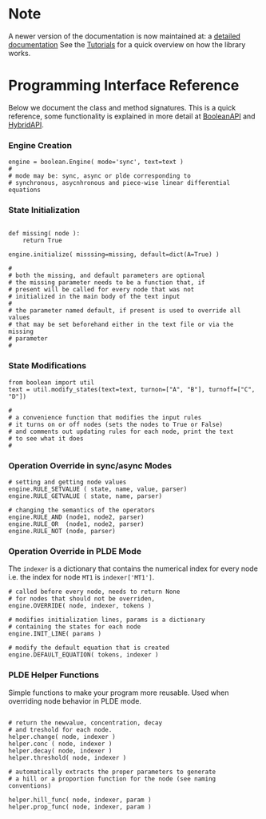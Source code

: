 # Note #
A newer version of the documentation is now maintained at: a [detailed documentation](http://atlas.bx.psu.edu/booleannet/booleannet.html)  See the [Tutorials](http://atlas.bx.psu.edu/booleannet/booleannet.html#Tutorials) for a quick overview on how the library works.

# Programming Interface Reference #

Below we document the class and method signatures. This is a quick reference, some functionality is explained in  more detail at [BooleanAPI](BooleanAPI.md) and [HybridAPI](HybridAPI.md).

### Engine Creation ###


```
engine = boolean.Engine( mode='sync', text=text )
#
# mode may be: sync, async or plde corresponding to
# synchronous, asycnhronous and piece-wise linear differential equations
```

### State Initialization ###

```

def missing( node ):
    return True

engine.initialize( misssing=missing, default=dict(A=True) )

#
# both the missing, and default parameters are optional
# the missing parameter needs to be a function that, if 
# present will be called for every node that was not 
# initialized in the main body of the text input
#
# the parameter named default, if present is used to override all values
# that may be set beforehand either in the text file or via the missing
# parameter
#
```

### State Modifications ###

```
from boolean import util
text = util.modify_states(text=text, turnon=["A", "B"], turnoff=["C", "D"])

#
# a convenience function that modifies the input rules
# it turns on or off nodes (sets the nodes to True or False) 
# and comments out updating rules for each node, print the text
# to see what it does
#
```

### Operation Override in sync/async Modes ###

```
# setting and getting node values
engine.RULE_SETVALUE ( state, name, value, parser)
engine.RULE_GETVALUE ( state, name, parser)

# changing the semantics of the operators 
engine.RULE_AND (node1, node2, parser)
engine.RULE_OR  (node1, node2, parser)
engine.RULE_NOT (node, parser)
```

### Operation Override in PLDE Mode ###

The `indexer` is a dictionary that contains the numerical index for every node i.e. the index for node `MT1` is `indexer['MT1']`.

```
# called before every node, needs to return None
# for nodes that should not be overriden,
engine.OVERRIDE( node, indexer, tokens )

# modifies initialization lines, params is a dictionary 
# containing the states for each node
engine.INIT_LINE( params ) 

# modify the default equation that is created
engine.DEFAULT_EQUATION( tokens, indexer )
```

### PLDE Helper Functions ###

Simple functions to make your program more reusable. Used when overriding node behavior in PLDE mode.
```

# return the newvalue, concentration, decay 
# and treshold for each node. 
helper.change( node, indexer )
helper.conc ( node, indexer )
helper.decay( node, indexer )
helper.threshold( node, indexer )

# automatically extracts the proper parameters to generate 
# a hill or a proportion function for the node (see naming conventions)

helper.hill_func( node, indexer, param )
helper.prop_func( node, indexer, param )
```